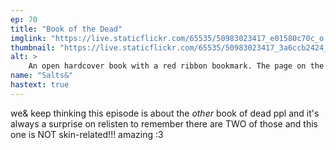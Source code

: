 ```yaml
---
ep: 70
title: "Book of the Dead"
imglink: "https://live.staticflickr.com/65535/50983023417_e01580c70c_o.jpg"
thumbnail: "https://live.staticflickr.com/65535/50983023417_3a6ccb2424_q.jpg"
alt: >
    An open hardcover book with a red ribbon bookmark. The page on the left is blank, the page on the right contains black squiggles representing lines of text. Only a few words are legible: "Philip", "platform", "train", "blood", and "terror". Below the book in blue ink is the text, "You have already read too much" in all caps.
name: "Salts&"
hastext: true
---
```

we& keep thinking this episode is about the *other* book of dead ppl and it's always a surprise on relisten to remember there are TWO of those and this one is NOT skin-related!!! amazing :3